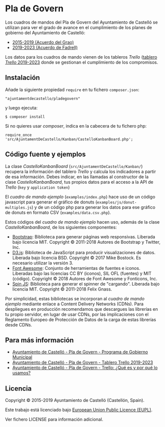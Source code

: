 # Pla de Govern

Los cuadros de mandos del Pla de Govern del Ayuntamiento de Castelló se utilizan para ver el grado de avance en el cumplimiento de los planes de gobierno del Ayuntamiento de Castelló:
- [2015-2019 (Acuerdo del Grao)](https://www.castello.es/frontal/plagovern/acordgrau/pages/estat2019.php)
- [2019-2023 (Acuerdo de Fadrell)](https://www.castello.es/frontal/plagovern/acordfadrell/pages/estat.php)

Los datos para los cuadros de mando vienen de los tableros _Trello_ ([tablero _Trello_ 2019-2023](https://trello.com/b/XnL7ueXk/pla-de-govern-municipal-2019-2023) donde se gestionan el cumplimiento de los compromisos.

## Instalación

Añade la siguiente propiedad `require` en tu fichero `composer.json`:

`"ajuntamentdecastello/pladegovern"`

y luego ejecuta:

`$ composer install`

Si no quieres usar _composer_, indica en la cabecera de tu fichero php:

`require_once 'src/AjuntamentDeCastello/Kanban/CastelloKanbanBoard.php';`

## Código fuente y ejemplos

La clase _CastelloKanbanBoard_ (`src/AjuntamentDeCastello/Kanban/`) recupera la información del tablero _Trello_ y calcula los indicadores a partir de esa información. Debes indicar, en las llamadas al constructor de la clase _CastelloKanbanBoard_, tus propios datos para el acceso a la API de _Trello_ (`key` y `application token`)

El _cuadro de mando ejemplo_ (`examples/index.php`) hace uso de un código javascript para generar el gráfico de donuts (`examples/js/donut-multiples.js`) y de un código php para generar los datos para ese gráfico de donuts en formato CSV (`examples/data.csv.php`).

Estos códigos del _cuadro de mando ejemplo_ hacen uso, además de la clase _CastelloKanbanBoard_, de los siguientes componentes:
* [Bootstrap](https://getbootstrap.com/): Biblioteca para generar páginas web responsivas. Liberada bajo licencia MIT. Copyright &copy; 2011-2018 Autores de Bootstrap y Twitter, Inc. 
* [D3.js](https://d3js.org/): Biblioteca de JavaScript para producir visualizaciones de datos. Liberada bajo licencia BSD. Copyright &copy; 2017 Mike Bostock. Es necesario utilizar la versión 3.
* [Font Awesome](https://fontawesome.com/): Conjunto de herramientas de fuentes e iconos. Liberadas bajo las licencias CC BY (iconos), SIL OFL (fuentes) y MIT (código). Copyright &copy; 2018 Autores de Font Awesome y Fonticons, Inc.
* [Spin JS](https://spin.js.org/): Biblioteca para generar el spinner de "cargando". Liberada bajo licencia MIT. Copyright &copy; 2011-2018 Felix Gnass.

Por simplicidad, estas bibliotecas se incorporan al _cuadro de mando ejemplo_ mediante enlace a Content Delivery Networks (CDNs). Para despliegues en producción recomendamos que descargues las librerías en tu propio servidor, en lugar de usar CDNs, por las implicaciones con el Reglamento Europeo de Protección de Datos de la carga de estas librerías desde CDNs.

## Para más información

* [Ayuntamiento de Castelló - Pla de Govern - Programa de Gobierno Municipal](http://pladegovern.castello.es)
* [Ayuntamiento de Castelló - Pla de Govern - Tablero Trello 2019-2023](https://trello.com/b/XnL7ueXk/pla-de-govern-municipal-2019-2023)
* [Ayuntamiento de Castelló - Pla de Govern - Trello: ¿Qué es y por qué lo usamos?](http://www.castello.es/frontal/plagovern/pages/trello_what_is.php)

## Licencia

Copyright &copy; 2015-2019 Ayuntamiento de Castelló (Castellón, Spain).
 
Este trabajo está licenciado bajo [European Union Public Licence (EUPL)](https://joinup.ec.europa.eu/collection/eupl/eupl-guidelines-faq-infographics).

Ver fichero LICENSE para información adicional.
